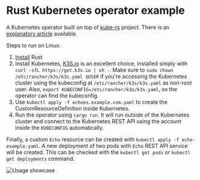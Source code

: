 # Rust Kubernetes operator example

A Kubernetes operator built on top of [kube-rs](https://github.com/clux/kube-rs) project. There is an [explanatory article](https://www.pavel.cool/rust/rust-kubernetes-operators/) available.

Steps to run on Linux:

1. [Install](https://www.rust-lang.org/tools/install) Rust
1. Install Kubernetes, [K3S.io](https://k3s.io/) is an excellent choice, installed simply with `curl -sfL https://get.k3s.io | sh -`. Make sure to `sudo chown /etc/rancher/k3s/k3s.yaml $USER` if you're accessing the Kubernetes cluster using the kubeconfig at `/etc/rancher/k3s/k3s.yaml` as non-root user. Also, `export KUBECONFIG=/etc/rancher/k3s/k3s.yaml`, so the operator can find the kubeconfig.
1. Use `kubectl apply -f echoes.example.com.yaml` to create the CustomResourceDefinition inside Kubernetes.
1. Run the operator using `cargo run`. It will run outside of the Kubernetes cluster and connect to the Kubernetes REST API using the account inside the `KUBECONFIG` automatically.

Finally, a custom `Echo` resource can be created with `kubectl apply -f echo-example.yaml`. A new deployment of two pods with `Echo` REST API service will be created. This can be checked with the `kubectl get pods` or `kubectl get deployments` command.

![Usage showcase](showcase.gif)